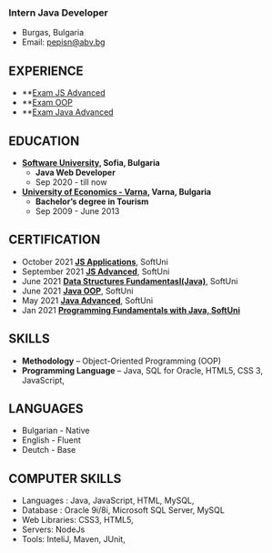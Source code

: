 ### Intern Java Developer
- Burgas, Bulgaria
- Email: pepisn@abv.bg

## EXPERIENCE
- **[Exam JS Advanced](https://github.com/PetyaNacheva/JS-Advanced/tree/main/Exam-23.10.21)
- **[Exam OOP](https://github.com/PetyaNacheva/SoftUniLabs/tree/master/Java-OOP-Exam%2022.08.21)
- **[Exam Java Advanced](https://github.com/PetyaNacheva/SoftUniLabs/tree/master/JavaAdvanced-exam-26June2021)

## EDUCATION
- **[Software University](https://softuni.bg), Sofia, Bulgaria**
  - **Java Web Developer**
  - Sep 2020 - till now
- **[University of Economics - Varna](https://ue-varna.bg/en/), Varna, Bulgaria**
  - **Bachelor’s degree in Tourism**
  - Sep 2009 - June 2013

## CERTIFICATION
- October 2021 **[JS Applications](https://softuni.bg/certificates/details/120816/52a8c83a)**, SoftUni
- September 2021 **[JS Advanced](https://softuni.bg/certificates/details/114711/f4ba4122)**, SoftUni
- June 2021 **[Data Structures Fundamentasl(Java)](https://softuni.bg/certificates/details/110403/68f60dd3)**, SoftUni
- June 2021 **[Java OOP](https://softuni.bg/certificates/details/110643/507ed7fd)**, SoftUni
- May 2021 **[Java Advanced](https://softuni.bg/certificates/details/108475/1def718f)**, SoftUni
- Jan 2021 **[Programming Fundamentals with Java, SoftUni](https://softuni.bg/certificates/details/103273/c3cffd2d)**

## SKILLS 
- **Methodology** – Object-Oriented Programming (OOP)
- **Programming Language** – Java, SQL for Oracle, HTML5, CSS 3, JavaScript, 

## LANGUAGES
- Bulgarian - Native 
- English - Fluent
- Deutch - Base

## COMPUTER SKILLS
  - Languages : Java, JavaScript, HTML, MySQL, 
  -	Database : Oracle 9i/8i, Microsoft SQL Server, MySQL
  -	Web Libraries: CSS3, HTML5, 
  -	Servers: NodeJs
  -	Tools: InteliJ, Maven, JUnit, 
